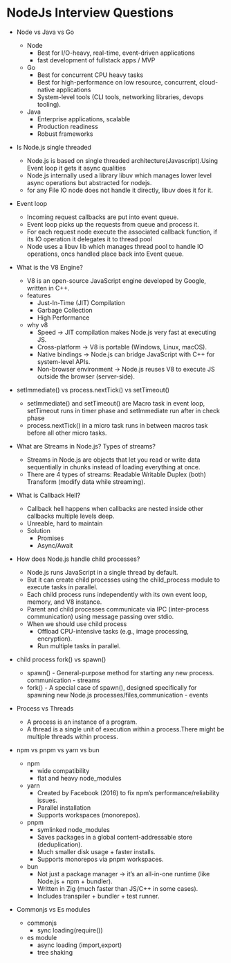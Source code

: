 # NodeJs Interview Questions

* Node vs Java vs Go
    - Node
        - Best for I/O-heavy, real-time, event-driven applications
        - fast development of fullstack apps / MVP
    - Go
        - Best for concurrent CPU heavy tasks
        - Best for high-performance on low resource, concurrent, cloud-native applications
        - System-level tools (CLI tools, networking libraries, devops tooling).
    - Java
        - Enterprise applications, scalable
        - Production readiness
        - Robust frameworks

* Is Node.js single threaded
    - Node.js is based on single threaded architecture(Javascript).Using Event loop it gets it async qualities
    - Node.js internally used a library libuv which manages lower level async operations but abstracted for nodejs.
    - for any File IO node does not handle it directly, libuv does it for it.
    
* Event loop
    - Incoming request callbacks are put into event queue.
    - Event loop picks up the requests from queue and process it.
    - For each request node execute the associated callback function, if its IO operation it delegates it to thread pool
    - Node uses a libuv lib which manages thread pool to handle IO operations, oncs handled place back into Event queue.

* What is the V8 Engine?
    - V8 is an open-source JavaScript engine developed by Google, written in C++.
    - features
        - Just-In-Time (JIT) Compilation
        - Garbage Collection
        - High Performance
    - why v8
        - Speed → JIT compilation makes Node.js very fast at executing JS.
        - Cross-platform → V8 is portable (Windows, Linux, macOS).
        - Native bindings → Node.js can bridge JavaScript with C++ for system-level APIs.
        - Non-browser environment → Node.js reuses V8 to execute JS outside the browser (server-side).

* setImmediate() vs process.nextTick() vs setTimeout()
    - setImmediate() and setTimeout() are Macro task in event loop, setTimeout runs in timer phase and setImmediate run after in check phase
    - process.nextTick() in a micro task runs in between macros task before all other micro tasks.

* What are Streams in Node.js? Types of streams?
    - Streams in Node.js are objects that let you read or write data sequentially in chunks instead of loading everything at once. 
    - There are 4 types of streams: 
        Readable
        Writable
        Duplex (both)
        Transform (modify data while streaming).

* What is Callback Hell?
    - Callback hell happens when callbacks are nested inside other callbacks multiple levels deep.
    - Unreable, hard to maintain
    - Solution
        - Promises
        - Async/Await

* How does Node.js handle child processes?
    - Node.js runs JavaScript in a single thread by default.
    - But it can create child processes using the child_process module to execute tasks in parallel.
    - Each child process runs independently with its own event loop, memory, and V8 instance.
    - Parent and child processes communicate via IPC (inter-process communication) using message passing over stdio.
    - When we should use child process
        - Offload CPU-intensive tasks (e.g., image processing, encryption).
        - Run multiple tasks in parallel.

* child process fork() vs spawn()
    - spawn() - General-purpose method for starting any new process. communication - streams
    - fork() - A special case of spawn(), designed specifically for spawning new Node.js processes/files,communication - events

* Process vs Threads
    - A process is an instance of a program.
    - A thread is a single unit of execution within a process.There might be multiple threads within process.
    
* npm vs pnpm vs yarn vs bun
    - npm
        - wide compatibility
        - flat and heavy node_modules
    - yarn
        - Created by Facebook (2016) to fix npm’s performance/reliability issues.
        - Parallel installation
        - Supports workspaces (monorepos).
    - pnpm
        - symlinked node_modules
        - Saves packages in a global content-addressable store (deduplication).
        - Much smaller disk usage + faster installs.
        - Supports monorepos via pnpm workspaces.
    - bun
        - Not just a package manager → it’s an all-in-one runtime (like Node.js + npm + bundler).
        - Written in Zig (much faster than JS/C++ in some cases).
        - Includes transpiler + bundler + test runner.
        
* Commonjs vs Es modules
    - commonjs
        - sync loading(require())
    - es module
        - async loading (import,export)
        - tree shaking

